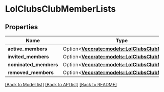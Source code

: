 # LolClubsClubMemberLists

## Properties

Name | Type | Description | Notes
------------ | ------------- | ------------- | -------------
**active_members** | Option<[**Vec<crate::models::LolClubsClubMember>**](LolClubsClubMember.md)> |  | [optional]
**invited_members** | Option<[**Vec<crate::models::LolClubsClubMember>**](LolClubsClubMember.md)> |  | [optional]
**nominated_members** | Option<[**Vec<crate::models::LolClubsClubMember>**](LolClubsClubMember.md)> |  | [optional]
**removed_members** | Option<[**Vec<crate::models::LolClubsClubMember>**](LolClubsClubMember.md)> |  | [optional]

[[Back to Model list]](../README.md#documentation-for-models) [[Back to API list]](../README.md#documentation-for-api-endpoints) [[Back to README]](../README.md)


